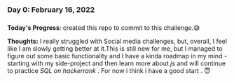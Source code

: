 ### Day 0: February 16, 2022 
##### 

**Today's Progress**: created this repo to commit to this challenge.:sweat_smile:

**Thoughts:** I really struggled with Social media challenges, but, overall, I feel like I am slowly getting better at it.This is still new for me, 
but I managed to figure out some basic functionality and I have a kinda roadmap in my mind - starting with my side-project and then learn more about 
*js* and will continue to practice *SQL on hackerrank* . For now i think i have a good start .	:innocent:

